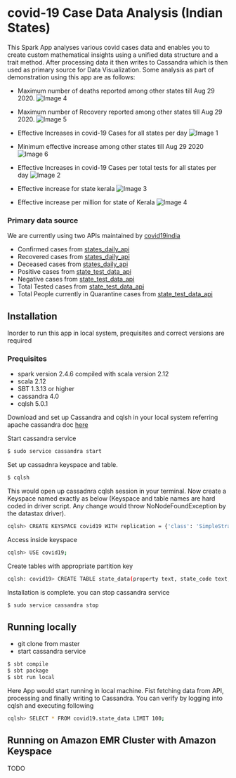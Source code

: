 # covid-19 Case Data Analysis (Indian States)

This Spark App analyses various covid cases data and enables you to create custom mathematical insights
using a unified data structure and a trait method. After processing data it then writes to Cassandra which is then used as primary source for Data Visualization. Some analysis as part of demonstration using this app are as
follows:

- Maximum number of deaths reported among other states till Aug 29 2020.
  ![Image 4](https://imagehosting.s3.us-east-2.amazonaws.com/Maximum_death_reported.png)

- Maximum number of Recovery reported among other states till Aug 29 2020.
  ![Image 5](https://imagehosting.s3.us-east-2.amazonaws.com/maximum_recovery.png)

- Effective Increases in covid-19 Cases for all states per day
  ![Image 1](https://imagehosting.s3.us-east-2.amazonaws.com/screencapture-localhost-8080-2020-08-27-10_35_08.png)

- Minimum effective increase among other states till Aug 29 2020
  ![Image 6](https://imagehosting.s3.us-east-2.amazonaws.com/minimum_effective_increase.png)

- Effective Increases in covid-19 Cases per total tests for all states per day
  ![Image 2](https://imagehosting.s3.us-east-2.amazonaws.com/screencapture-localhost-8080-2020-08-27-10_40_27.png)
- Effective increase for state kerala
  ![Image 3](https://imagehosting.s3.us-east-2.amazonaws.com/screencapture-localhost-8080-2020-08-27-10_41_45.png)
- Effective increase per million for state of Kerala
  ![Image 4](https://imagehosting.s3.us-east-2.amazonaws.com/screencapture-localhost-8080-2020-08-27-11_40_36.png)

### Primary data source

We are currently using two APIs maintained by [covid19india](https://api.covid19india.org/)

- Confirmed cases from [states_daily_api](https://api.covid19india.org/states_daily.json)
- Recovered cases from [states_daily_api](https://api.covid19india.org/states_daily.json)
- Deceased cases from [states_daily_api](https://api.covid19india.org/states_daily.json)
- Positive cases from [state_test_data_api](https://api.covid19india.org/state_test_data.json)
- Negative cases from [state_test_data_api](https://api.covid19india.org/state_test_data.json)
- Total Tested cases from [state_test_data_api](https://api.covid19india.org/state_test_data.json)
- Total People currently in Quarantine cases from [state_test_data_api](https://api.covid19india.org/state_test_data.json)

## Installation

Inorder to run this app in local system, prequisites and correct versions are required

### Prequisites

- spark version 2.4.6 compiled with scala version 2.12
- scala 2.12
- SBT 1.3.13 or higher
- cassandra 4.0
- cqlsh 5.0.1

Download and set up Cassandra and cqlsh in your local system referring apache cassandra doc [here](https://cassandra.apache.org/doc/latest/getting_started/installing.html#prerequisites)

Start cassandra service

```sh
$ sudo service cassandra start
```

Set up cassadnra keyspace and table.

```sh
$ cqlsh
```

This would open up cassadnra cqlsh session in your terminal.
Now create a Keyspace named exactly as below (Keyspace and table names are hard coded in driver script. Any change would throw NoNodeFoundException by the datastax driver).

```sh
cqlsh> CREATE KEYSPACE covid19 WITH replication = {'class': 'SimpleStrategy', 'replication_factor':  '1'}  AND  durable_writes = true;
```

Access inside keyspace

```sh
cqlsh> USE covid19;
```

Create tables with appropriate partition key

```sh
cqlsh: covid19> CREATE TABLE state_data(property text, state_code text, state_value float, date date, PRIMARY KEY (property, state_code, date));
```

Installation is complete. you can stop cassandra service

```sh
$ sudo service cassandra stop
```

## Running locally

- git clone from master
- start cassandra service

```sh
$ sbt compile
$ sbt package
$ sbt run local
```

Here App would start running in local machine. Fist fetching data from API, processing and finally writing to Cassandra. You can verify by logging into cqlsh and executing following

```sh
cqlsh> SELECT * FROM covid19.state_data LIMIT 100;
```

## Running on Amazon EMR Cluster with Amazon Keyspace

TODO
